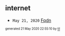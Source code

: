 ## internet


* <code>May 21, 2020</code> [Fqdn](2020-05-21T09-51-01-fqdn.md)

<sup><sub>generated 21 May 2020 22:55:10 by <a href='https://github.com/senorprogrammer/til'>til</a></sub></sup>
